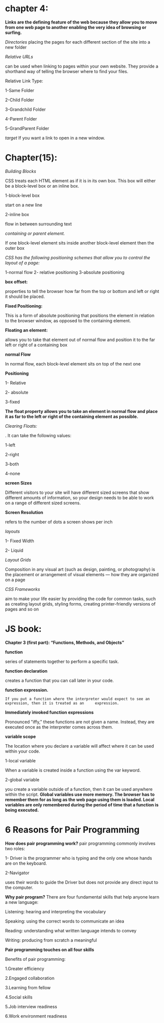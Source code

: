 # chapter 4: 

**Links are the defining feature of the web because they allow you to move from one web page to another enabling the very idea of browsing or surfing.**

*Directories*
placing the pages for each different section of the site into a new folder

*Relative URLs*

can be used when linking to pages within your own website. They provide a shorthand way of telling the browser where to find your files.

Relative Link Type:

1-Same Folder

2-Child Folder

3-Grandchild Folder

4-Parent Folder

5-GrandParent Folder

*target*
If you want a link to open in a new window.

# Chapter(15):

*Building Blocks*

CSS treats each HTML element as if it is in its own box. This box will either be a block-level box or an inline box.

1-block-level box

start on a new line

2-inline box

flow in between surrounding text

*containing or parent element.*

If one block-level element sits inside another block-level element then the outer box

*CSS has the following positioning schemes that allow you to control the layout of a page:*

1-normal flow
2- relative positioning
3-absolute positioning

**box offset:**

 properties to tell the browser how far from the top or bottom and left or right it should be placed.

**Fixed Positioning:**

 This is a form of absolute positioning that positions the element in relation to the browser window, as opposed to the containing element.

**Floating an element:**

 allows you to take that element out of normal flow and position it to the far left or right of a containing box

   **normal Flow**

   In normal flow, each block-level element sits on top of the next one

  **Positioning**

1- Relative

2- absolute

3-fixed

**The float property allows you to take an element in normal flow and place it as far to the left or right of the containing element as possible.**


*Clearing Floats:*

. It can take the following values:

1-left

2-right

3-both

4-none

**screen Sizes**

Different visitors to your site will have different sized screens that show different amounts of information, so your design needs to be able to work on a range of different sized screens.

**Screen Resolution**

refers to the number of dots a screen shows per inch

*layouts*

1- Fixed Width

2- Liquid

*Layout Grids*

Composition in any visual art (such as design, painting, or photography) is the placement or arrangement of visual elements — how they are organized on a page


*CSS Frameworks*

aim to make your life easier by providing the code for common tasks, such as creating layout grids, styling forms, creating printer-friendly versions of pages and so on

# JS book:

**Chapter 3 (first part): “Functions, Methods, and Objects”**

**function**

series of statements together to perform a specific task.

**function declaration**

 creates a function that you can call later in your code. 

**function expression.**

    If you put a function where the interpreter would expect to see an expression, then it is treated as an     expression.

**Immediately invoked function expressions**

Pronounced "iffy," these functions are not given a name. Instead, they are executed once as the interpreter comes across them.

**variable  scope**

The location where you declare a variable will affect where it can be used within your code.

1-local variable

When a variable is created inside a function using the var keyword.

2-global variable

you create a variable outside of a function, then it can be used anywhere within the script.
**Global variables use more memory. The browser has to remember them for as long as the web page using them is loaded. Local variables are only remembered during the period of time that a function is being executed.**

# 6 Reasons for Pair Programming

**How does pair programming work?**
pair programming commonly involves two roles:

1- Driver 
is the programmer who is typing and the only one whose hands are on the keyboard. 

2-Navigator

 uses their words to guide the Driver but does not provide any direct input to the computer. 

**Why pair program?**
There are four fundamental skills that help anyone learn a new language:

 Listening: hearing and interpreting the vocabulary 

Speaking: using the correct words to communicate an idea

 Reading: understanding what written language intends to convey 

Writing: producing from scratch a meaningful

**Pair programming touches on all four skills**

 Benefits of pair programming:

1.Greater efficiency

2.Engaged collaboration

3.Learning from fellow 

4.Social skills

5.Job interview readiness

6.Work environment readiness














       



